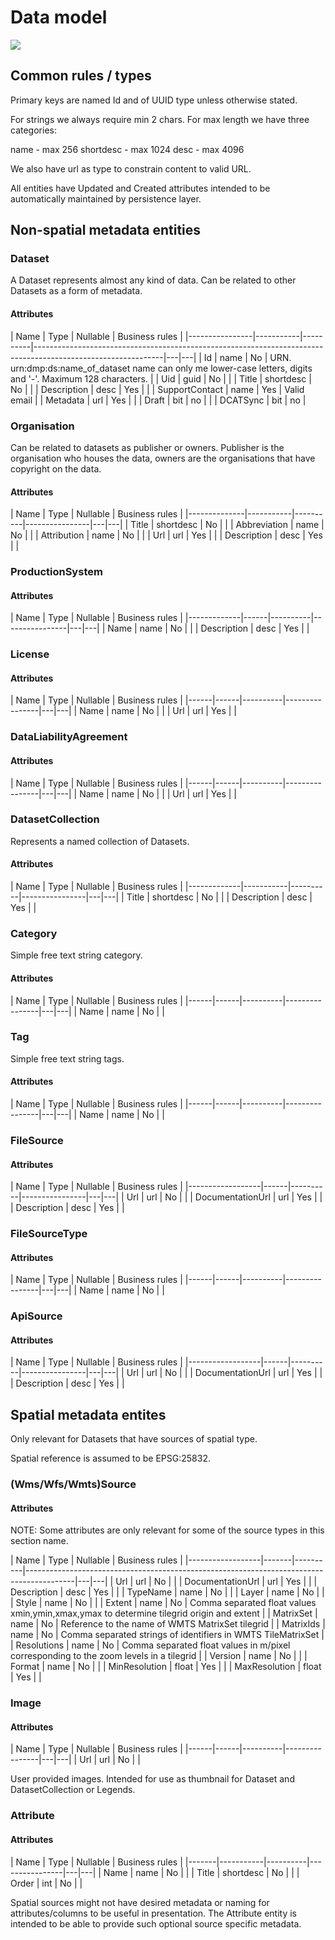# Data model

[![](https://mermaid.ink/img/pako:eNrdWG1P4zgQ_itWPoFUCm0pB_2GYJFWx96hbRHSiS9uM2mti-2s40BLw3-_sfNOXtruSifu4AN4_Mwzk_HMeJKts5AuOBMH1C2jS0X5syD4c0M1LKXakDju9-WW3FJNQ9BkQp4d_LWYTPYu-_14S_5USyrYG9VMCouTrwLUR3BswHEdHERzn4WruoJhlzG5ZwsQIbQ6gBCzvGd0znymN9dLBcBBdLgckwcl3WhhfJhuQg28EWs8xgjM6LJ5Oz45QeNfOV0m3ulVxOeCMr-OrIVSgY-Bdls4n3g4lZFaQJfhJ28fENd7oK4Dtgu0JXfMhw7UNlman1ArJpYkUOCxNUKnK6k0EZRDGFBUZy4eD_MYKCskR5FgPyIgr0yvrOQ4Iy-xWWTG1cmQ2G3i0Ez7BYldNaBcCBeKBTZDn517iSIPc4poWOsGOAdNXQyCwTLxN9GSIBCUoH6-16AWRkGAXtxIoelCo_IXjqlDqKsgDIlUhPqWRLOXipNzKX3iKuoZnZnCh2ZeuqbCJUJqYktqUVO6vbmeTTdiker1rKeCzjEkoRHj0mXLEAOzUjJarqzCyfXDye3vGdf7s6jnBraABwUvDF6LWsgUKhsWXK6YRlQpkRhWsVQunvKzg5gQDz1pHInwSMGPiClweyQ5_-Oan5V2s7tiG5S2-2RRloBNSUfnc_N4NM2nCnllr4OjPSXfmlKSavw7j1L4dWmVVksYUd_fVMw3mY2UX8rqleQQYOhqQa5102139ZZL9vgnC7CSiQ3N_19woTVQrlxExomar9ldtsM5P4XtcrJqNdWqGa1VVaP2nGlOA8L4xwOu1PuN9H2wJ03eY3v5d8wHJXB6A7ZcpRVgd4m26f1ylR6Uc6UhqcvdD-Adp24s1TzMTZrQ_RJB0d6SS_wRj79OCOKFKSlsCVWUaonz-P0e0W4gTZPGBHp0X8ratdsnuWnc_PIxt5Y5xmSiYGEOYKKNK3-WYhSZbQKw2RW3DigfwK1BNDiiDcQIGmqgxJ9aLCJpDGJc6jYb7GXtwbbdxzyYFXEe2gNTFVs6osxAcSQtgvr1VMjHvXL0mmfAKrQ1dgjrDF1Bbq3F7ZErkJ8wcMVcvusxykg7Pd_DEj2rxLbAfJ5HLVH4dGMHr6dv0_T_8uGWJ1m9sZ3WAJP_k4uri_wFVJj4hnOdBwqHOGL0M_mRCx6NfE0G_VH_rInBk4pTXSOwF1i2yRkO4CYtczq7fRqIZYXSlZGZgjkT3yGUfjY4faNrxiNOVCHkpwFbg9_ycBkPXVd5mNifp0g2b-9k8z4kWzbxVWu5gH3KfDMH9UfSTp7upvly3-S5a0ieYf-slDylMtb717Hep5D1f6SSZ3uX8qxcy01vvRT_rqegM3QiIGYWbFExb8VC27qy0HSNh4X1YZ9vITmnSBFQVf46UjP71Q0LmkJ0EFNRjCWusvAgtsZuhFHRZqj4P3SjNO1bX-HT_e2h31x2veK3jbNFi2sdSvD1IOLiNFAyAKU3iRiny2TkPPzz0M9_jXB6DgfMAeY6E8f6a94UwFSJiWGaDgZuoFGAgzF8cZmWypl41A-h59BIS_PxJhckqPTbbS4NqPhLSlxrM2SbpTPZOmtncjIYDfsXg4vReDwYX16MR8Nhz9k4k8HleX90eTW8ujz_bXR2hYD3nvNmKQb98eD8YjzAvfFweHV-NXz_B-jsRQY?type=png)](https://mermaid-js.github.io/mermaid-live-editor/edit#pako:eNrdWG1P4zgQ_itWPoFUCm0pB_2GYJFWx96hbRHSiS9uM2mti-2s40BLw3-_sfNOXtruSifu4AN4_Mwzk_HMeJKts5AuOBMH1C2jS0X5syD4c0M1LKXakDju9-WW3FJNQ9BkQp4d_LWYTPYu-_14S_5USyrYG9VMCouTrwLUR3BswHEdHERzn4WruoJhlzG5ZwsQIbQ6gBCzvGd0znymN9dLBcBBdLgckwcl3WhhfJhuQg28EWs8xgjM6LJ5Oz45QeNfOV0m3ulVxOeCMr-OrIVSgY-Bdls4n3g4lZFaQJfhJ28fENd7oK4Dtgu0JXfMhw7UNlman1ArJpYkUOCxNUKnK6k0EZRDGFBUZy4eD_MYKCskR5FgPyIgr0yvrOQ4Iy-xWWTG1cmQ2G3i0Ez7BYldNaBcCBeKBTZDn517iSIPc4poWOsGOAdNXQyCwTLxN9GSIBCUoH6-16AWRkGAXtxIoelCo_IXjqlDqKsgDIlUhPqWRLOXipNzKX3iKuoZnZnCh2ZeuqbCJUJqYktqUVO6vbmeTTdiker1rKeCzjEkoRHj0mXLEAOzUjJarqzCyfXDye3vGdf7s6jnBraABwUvDF6LWsgUKhsWXK6YRlQpkRhWsVQunvKzg5gQDz1pHInwSMGPiClweyQ5_-Oan5V2s7tiG5S2-2RRloBNSUfnc_N4NM2nCnllr4OjPSXfmlKSavw7j1L4dWmVVksYUd_fVMw3mY2UX8rqleQQYOhqQa5102139ZZL9vgnC7CSiQ3N_19woTVQrlxExomar9ldtsM5P4XtcrJqNdWqGa1VVaP2nGlOA8L4xwOu1PuN9H2wJ03eY3v5d8wHJXB6A7ZcpRVgd4m26f1ylR6Uc6UhqcvdD-Adp24s1TzMTZrQ_RJB0d6SS_wRj79OCOKFKSlsCVWUaonz-P0e0W4gTZPGBHp0X8ratdsnuWnc_PIxt5Y5xmSiYGEOYKKNK3-WYhSZbQKw2RW3DigfwK1BNDiiDcQIGmqgxJ9aLCJpDGJc6jYb7GXtwbbdxzyYFXEe2gNTFVs6osxAcSQtgvr1VMjHvXL0mmfAKrQ1dgjrDF1Bbq3F7ZErkJ8wcMVcvusxykg7Pd_DEj2rxLbAfJ5HLVH4dGMHr6dv0_T_8uGWJ1m9sZ3WAJP_k4uri_wFVJj4hnOdBwqHOGL0M_mRCx6NfE0G_VH_rInBk4pTXSOwF1i2yRkO4CYtczq7fRqIZYXSlZGZgjkT3yGUfjY4faNrxiNOVCHkpwFbg9_ycBkPXVd5mNifp0g2b-9k8z4kWzbxVWu5gH3KfDMH9UfSTp7upvly3-S5a0ieYf-slDylMtb717Hep5D1f6SSZ3uX8qxcy01vvRT_rqegM3QiIGYWbFExb8VC27qy0HSNh4X1YZ9vITmnSBFQVf46UjP71Q0LmkJ0EFNRjCWusvAgtsZuhFHRZqj4P3SjNO1bX-HT_e2h31x2veK3jbNFi2sdSvD1IOLiNFAyAKU3iRiny2TkPPzz0M9_jXB6DgfMAeY6E8f6a94UwFSJiWGaDgZuoFGAgzF8cZmWypl41A-h59BIS_PxJhckqPTbbS4NqPhLSlxrM2SbpTPZOmtncjIYDfsXg4vReDwYX16MR8Nhz9k4k8HleX90eTW8ujz_bXR2hYD3nvNmKQb98eD8YjzAvfFweHV-NXz_B-jsRQY)

## Common rules / types

Primary keys are named Id and of UUID type unless otherwise stated.

For strings we always require min 2 chars. For max length we have three categories:

name - max 256
shortdesc - max 1024
desc - max 4096

We also have url as type to constrain content to valid URL.

All entities have Updated and Created attributes intended to be automatically maintained by persistence layer.

## Non-spatial metadata entities

### Dataset

A Dataset represents almost any kind of data. Can be related to other Datasets as a form of metadata.

#### Attributes

| Name           | Type      | Nullable | Business rules                                                                                               |
|----------------|-----------|----------|--------------------------------------------------------------------------------------------------------------|---|---|
| Id             | name      | No       | URN. urn:dmp:ds:name_of_dataset name can only me lower-case letters, digits and '-'. Maximum 128 characters. |
| Uid            | guid      | No       |                                                                                                              |
| Title          | shortdesc | No       |                                                                                                              |
| Description    | desc      | Yes      |                                                                                                              |
| SupportContact | name      | Yes      | Valid email                                                                                                  |
| Metadata       | url       | Yes      |                                                                                                              |
| Draft          | bit       | no       |                                                                                                              |
| DCATSync       | bit       | no       |

### Organisation

Can be related to datasets as publisher or owners. Publisher is the organisation who houses the data, owners are the organisations that have copyright on the data.

#### Attributes

| Name         | Type      | Nullable | Business rules |
|--------------|-----------|----------|----------------|---|---|
| Title        | shortdesc | No       |                |
| Abbreviation | name      | No       |                |
| Attribution  | name      | No       |                |
| Url          | url       | Yes      |                |
| Description  | desc      | Yes      |                |

### ProductionSystem

#### Attributes

| Name        | Type | Nullable | Business rules |
|-------------|------|----------|----------------|---|---|
| Name        | name | No       |                |
| Description | desc | Yes      |                |

### License

#### Attributes

| Name | Type | Nullable | Business rules |
|------|------|----------|----------------|---|---|
| Name | name | No       |                |
| Url  | url  | Yes      |                |

### DataLiabilityAgreement

#### Attributes

| Name | Type | Nullable | Business rules |
|------|------|----------|----------------|---|---|
| Name | name | No       |                |
| Url  | url  | Yes      |                |

### DatasetCollection

Represents a named collection of Datasets.

#### Attributes

| Name        | Type      | Nullable | Business rules |
|-------------|-----------|----------|----------------|---|---|
| Title       | shortdesc | No       |                |
| Description | desc      | Yes      |                |

### Category

Simple free text string category.

#### Attributes

| Name | Type | Nullable | Business rules |
|------|------|----------|----------------|---|---|
| Name | name | No       |                |

### Tag

Simple free text string tags.

#### Attributes

| Name | Type | Nullable | Business rules |
|------|------|----------|----------------|---|---|
| Name | name | No       |                |

### FileSource

#### Attributes

| Name             | Type | Nullable | Business rules |
|------------------|------|----------|----------------|---|---|
| Url              | url  | No       |                |
| DocumentationUrl | url  | Yes      |                |
| Description      | desc | Yes      |                |

### FileSourceType

#### Attributes

| Name | Type | Nullable | Business rules |
|------|------|----------|----------------|---|---|
| Name | name | No       |                |

### ApiSource

#### Attributes

| Name             | Type | Nullable | Business rules |
|------------------|------|----------|----------------|---|---|
| Url              | url  | No       |                |
| DocumentationUrl | url  | Yes      |                |
| Description      | desc | Yes      |                |

## Spatial metadata entites

Only relevant for Datasets that have sources of spatial type.

Spatial reference is assumed to be EPSG:25832.

### (Wms/Wfs/Wmts)Source

#### Attributes
NOTE: Some attributes are only relevant for some of the source types in this section name.

| Name             | Type  | Nullable | Business rules                                                                           |
|------------------|-------|----------|------------------------------------------------------------------------------------------|---|---|
| Url              | url   | No       |                                                                                          |
| DocumentationUrl | url   | Yes      |                                                                                          |
| Description      | desc  | Yes      |                                                                                          |
| TypeName         | name  | No       |                                                                                          |
| Layer            | name  | No       |                                                                                          |
| Style            | name  | No       |                                                                                          |
| Extent           | name  | No       | Comma separated float values xmin,ymin,xmax,ymax to determine tilegrid origin and extent |
| MatrixSet        | name  | No       | Reference to the name of WMTS MatrixSet tilegrid                                         |
| MatrixIds        | name  | No       | Comma separated strings of identifiers in WMTS TileMatrixSet                             |
| Resolutions      | name  | No       | Comma separated float values in m/pixel corresponding to the zoom levels in a tilegrid   |
| Version          | name  | No       |                                                                                          |
| Format           | name  | No       |                                                                                          |
| MinResolution    | float | Yes      |                                                                                          |
| MaxResolution    | float | Yes      |                                                                                          |

### Image

#### Attributes

| Name | Type | Nullable | Business rules |
|------|------|----------|----------------|---|---|
| Url  | url  | No       |                |

User provided images. Intended for use as thumbnail for Dataset and DatasetCollection or Legends.

### Attribute

#### Attributes

| Name  | Type      | Nullable | Business rules |
|-------|-----------|----------|----------------|---|---|
| Name  | name      | No       |                |
| Title | shortdesc | No       |                |
| Order | int       | No       |                |

Spatial sources might not have desired metadata or naming for attributes/columns to be useful in presentation. The Attribute entity is intended to be able to provide such optional source specific metadata.

